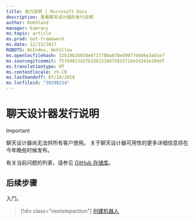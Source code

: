 ```yaml
---
title: 发行说明 | Microsoft Docs
description: 查看聊天设计器的发行说明
author: RobStand
manager: kamrani
ms.topic: article
ms.prod: bot-framework
ms.date: 12/13/2017
ROBOTS: NoIndex, NoFollow
ms.openlocfilehash: 32b19b2b03de6f1f788a878ed90774d46e3ab1e7
ms.sourcegitcommit: f576981342fb3361216675815714e24281e20ddf
ms.translationtype: HT
ms.contentlocale: zh-CN
ms.lasthandoff: 07/18/2018
ms.locfileid: "39298214"
---
```

# <a name="conversation-designer-release-notes"></a>聊天设计器发行说明
> [!IMPORTANT]
> 聊天设计器尚无法供所有客户使用。 关于聊天设计器可用性的更多详细信息将在今年晚些时候发布。

<!-- TODO: Add release notes TBD -->

有关当前问题的列表，请参见 [GitHub 存储库](https://github.com/Microsoft/BotBuilder/issues)。 

## <a name="next-step"></a>后续步骤
入门。
> [!div class="nextstepaction"]
> [创建机器人](conversation-designer-create-bot.md)
